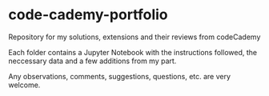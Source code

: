 # code-cademy-portfolio
Repository for my solutions, extensions and their reviews from codeCademy

Each folder contains a Jupyter Notebook with the instructions followed, the neccessary data and a few additions from my part. 

Any observations, comments, suggestions, questions, etc. are very welcome. 

